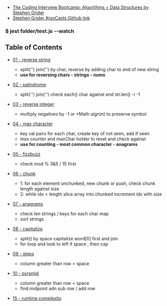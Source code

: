 

- [The Coding Interview Bootcamp: Algorithms + Data Structures by Stephen Grider](https://www.udemy.com/course/coding-interview-bootcamp-algorithms-and-data-structure/)
- [Stephen Grider AlgoCasts Github link](https://github.com/StephenGrider/AlgoCasts)


### $ jest folder/test.js --watch

## Table of Contents
- [01 - reverse string](exercises/reverse-string)
    - split('') join('') by char, reverse by adding char to end of new string
    - **use for reversing chars - strings - nums**

- [02 - palindrome](exercises/palindrome)
    - split('') join('') check each() char against end str.len() -i -1 

- [03 - reverse integer](exercises/reverse-int)
    - multiply negatives by -1 or *Math.sign(n) to preserve symbol

- [04 - max character](exercises/max-char)
    - key val pairs for each char, create key of not seen, add if seen 
    - max counter and maxChar holder to reset and check against
    - **use for counting - most common character - anagrams**
 
- [05 - fizzbuzz](exercises/fizzbuzz)
    - check mod % 3&5 / 15 first

- [06 - chunk](exercises/chunk)
    - 1: for each element unchunked, new chunk or push, check chunk length against size
    - 2: while idx < length slice array into chunked increment idx with size

- [07 - anagrams](exercises/anagrams)
    - check len strings / keys for each char map
    - sort strings

- [08 - capitalize](exercises/capitalize)
    - split() by space capitalize word[0] first and join 
    - for loop and look to left if space , then cap

- [09 - steps](exercises/capitalize)
    - column greater than row = space

- [10 - pyramid](exercises/pyramid)
    - column greater than row = space
    - find midpoint adn sub row / add row

- [15 - runtime complexity](exercises/time-complexity)
 